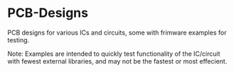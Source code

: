# PCB-Designs
PCB designs for various ICs and circuits, some with frimware examples for testing.

Note: Examples are intended to quickly test functionality of the IC/circuit with fewest external libraries, and may not be the fastest or most effecient.
